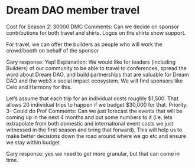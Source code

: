 # Dream DAO member travel

Cost for Season 2: 30000
DMC Comments: Can we decide on sponsor contributions for both travel and shirts. Logos on the shirts show support.

For travel, we can offer the builders as people who will work the crowd/booth on behalf of the sponsor

Gary response: Yep!
Explanation: We would like for leaders (including Builders) of our community to be able to travel to conferences, spread the word about Dream DAO, and build partnerships that are valuable for Dream DAO and the web3 x social impact ecosystem. We will find sponsors like Celo and Harmony for this.

Let’s assume that each trip for an individual costs roughly $1,500. That allows 20 individual trips to happen if we budget $30,000 for that.
Priority: 3- Could do
Prof Comments: Can we just forecast the events that will be coming up in the next 4 months and put some numbers to it (i.e. lets extrapolate from both domestic and international event costs we just witnessed in the first season and bring that forward).  This will help us to make better decisions down the road around where we go etc and ensure we stay within budget

Gary response: yes we need to get more granular, but that can come in time.